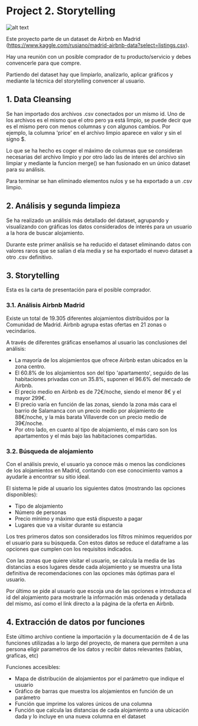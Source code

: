 # Project 2. Storytelling

![alt text](https://www.tuexperto.com/wp-content/uploads/2017/05/Airbnb-Madrid-01.jpg)

Este proyecto parte de un dataset de Airbnb en Madrid (https://www.kaggle.com/rusiano/madrid-airbnb-data?select=listings.csv). 

Hay una reunión con un posible comprador de tu producto/servicio y debes convencerle para que compre.

Partiendo del dataset hay que limpiarlo, analizarlo, aplicar gráficos y mediante la técnica del storytelling convencer al usuario.

## 1. Data Cleansing
Se han importado dos archivos .csv conectados por un mismo id. Uno de los archivos es el mismo que el otro pero ya está limpio, se puede decir que es el mismo pero con menos columnas y con algunos cambios. Por ejemplo, la columna 'price' en el archivo limpio aparece en valor y sin el signo $. 

Lo que se ha hecho es coger el máximo de columnas que se consideran necesarias del archivo limpio y por otro lado las de interés del archivo sin limpiar y mediante la funcion merge() se han fusionado en un único dataset para su análisis.

Para terminar se han eliminado elementos nulos y se ha exportado a un .csv limpio.

## 2. Análisis y segunda limpieza
Se ha realizado un análisis más detallado del dataset, agrupando y visualizando con gráficas los datos considerados de interés para un usuario a la hora de buscar alojamiento.

Durante este primer análisis se ha reducido el dataset eliminando datos con valores raros que se salían d ela media y se ha exportado el nuevo dataset a otro .csv definitivo.

## 3. Storytelling
Esta es la carta de presentación para el posible comprador.

### 3.1. Análisis Airbnb Madrid
Existe un total de 19.305 diferentes alojamientos distribuidos por la Comunidad de Madrid. Airbnb agrupa estas ofertas en 21 zonas o vecindarios.

A través de diferentes gráficas enseñamos al usuario las conclusiones del análisis:
- La mayoría de los alojamientos que ofrece Airbnb estan ubicados en la zona centro.
- El 60.8% de los alojamientos son del tipo 'apartamento', seguido de las habitaciones privadas con un 35.8%, suponen el 96.6% del mercado de Airbnb.
- El precio medio en Airbnb es de 72€/noche, siendo el menor 8€ y el mayor 299€.
- El precio varía en función de las zonas, siendo la zona más cara el barrio de Salamanca con un precio medio por alojamiento de 88€/noche, y la más barata Villaverde con un precio medio de 39€/noche.
- Por otro lado, en cuanto al tipo de alojamiento, el más caro son los apartamentos y el más bajo las habitaciones compartidas.

### 3.2. Búsqueda de alojamiento
Con el análisis previo, el usuario ya conoce más o menos las condiciones de los alojamientos en Madrid, contando con ese conocimiento vamos a ayudarle a encontrar su sitio ideal.

El sistema le pide al usuario los siguientes datos (mostrando las opciones disponibles):
- Tipo de alojamiento
- Número de personas
- Precio mínimo y máximo que está dispuesto a pagar
- Lugares que va a visitar durante su estancia

Los tres primeros datos son considerados los filtros mínimos requeridos por el usuario para su búsqueda. Con estos datos se reduce el dataframe a las opciones que cumplen con los requisitos indicados.

Con las zonas que quiere visitar el usuario, se calcula la media de las distancias a esos lugares desde cada alojamiento y se muestra una lista definitiva de recomendaciones con las opciones más óptimas para el usuario.

Por último se pide al usuario que escoja una de las opciones e introduzca el id del alojamiento para mostrarle la información más ordenada y detallada del mismo, así como el link directo a la página de la oferta en Airbnb.

## 4. Extracción de datos por funciones

Este último archivo contiene la importación y la documentación de 4 de las funciones utilizadas a lo largo del proyecto, de manera que permiten a una persona eligir parametros de los datos y recibir datos relevantes (tablas, graficas, etc)

Funciones accesibles:
- Mapa de distribución de alojamientos por el parámetro que indique el usuario
- Gráfico de barras que muestra los alojamientos en función de un parámetro
- Función que imprime los valores únicos de una columna
- Función que calcula las distancias de cada alojamiento a una ubicación dada y lo incluye en una nueva columna en el dataset






